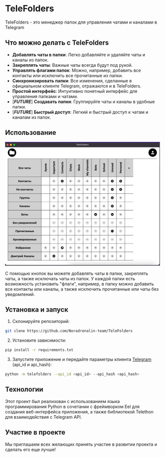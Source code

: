 # TeleFolders

TeleFolders - это менеджер папок для управления чатами и каналами в Telegram

## Что можно делать с TeleFolders

- **Добавлять чаты в папки**: Легко добавляйте и удаляйте чаты и каналы из папок.
- **Закреплять чаты**: Важные чаты всегда будут под рукой.
- **Управлять флагами папок**: Можно, например, добавить все контакты или исключить все прочитанные из папки.
- **Синхронизировать папки**: Все изменения, сделанные в официальном клиенте Telegram, отражаются и в TeleFolders.
- **Простой интерфейс**: Интуитивно понятный интерфейс для управления папками и чатами.
- [***FUTURE***] **Создавать папки**: Группируйте чаты и каналы в удобные папки.
- [***FUTURE***] **Быстрый доступ**: Легкий и быстрый доступ к чатам и каналам из папок.

## Использование

![Скриншот](https://raw.githubusercontent.com/Noradrenalin-team/Noradrenalin-team/main/tf.jpg)

С помощью кнопок вы можете добавлять чаты в папки, закреплять чаты, а также исключать чаты из папок. У каждой папки есть возможность установить "флаги", например, в папку можно добавить все контакты или каналы, а также исключить прочитанные или чаты без уведомлений.

## Установка и запуск

1. Склонируйте репозиторий:

```bash
git clone https://github.com/Noradrenalin-team/TeleFolders
```

2. Установите зависимости:

```bash
pip install -r requirements.txt
```

3. Запустите приложение и передайте параметры клиента [Telegram](https://my.telegram.org) (api_id и api_hash):

```bash
python -m telefolders --api_id <api_id> --api_hash <api_hash>
```

## Технологии

Этот проект был реализован с использованием языка программирования Python в сочетании с фреймворком Eel для создания веб-интерфейса приложения, а также библиотекой Telethon для взаимодействия с Telegram API.

## Участие в проекте

Мы приглашаем всех желающих принять участие в развитии проекта и сделать его еще лучше!
